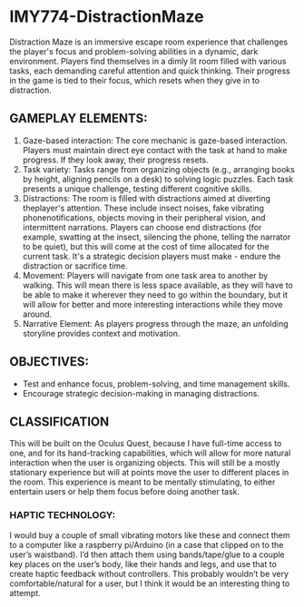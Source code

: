 # IMY774-DistractionMaze

Distraction Maze is an immersive escape room experience that challenges the player's focus and problem-solving abilities in a dynamic, dark environment. Players find themselves in a dimly lit room filled with various tasks, each  demanding careful attention and quick thinking. Their progress in the game is tied to their focus, which resets when they give in to distraction.

## GAMEPLAY ELEMENTS:
1. Gaze-based interaction: The core mechanic is gaze-based interaction. Players must maintain direct eye contact with the task at hand to make progress. If they look away, their progress resets.
2. Task variety: Tasks range from organizing objects (e.g., arranging books by height, aligning pencils on a desk) to solving logic puzzles. Each task presents a unique challenge, testing different cognitive skills.
3. Distractions: The room is filled with distractions aimed at diverting theplayer's attention. These include insect noises, fake vibrating phonenotifications, objects moving in their peripheral vision, and intermittent narrations. Players can choose end distractions (for example, swatting at the insect, silencing the phone, telling the narrator to be quiet), but this will come at the cost of time allocated for the current task. It's a strategic decision players must make - endure the distraction or sacrifice time.
4. Movement: Players will navigate from one task area to another by walking. This will mean there is less space available, as they will have to be able to make it wherever they need to go within the boundary, but it will allow for better and more interesting interactions while they move around.
5. Narrative Element: As players progress through the maze, an unfolding storyline provides context and motivation.

## OBJECTIVES:
- Test and enhance focus, problem-solving, and time management skills.
- Encourage strategic decision-making in managing distractions.

## CLASSIFICATION
This will be built on the Oculus Quest, because I have full-time access to one, and for its hand-tracking capabilities, which will allow for more natural interaction when the user is organizing objects. This will still be a mostly
stationary experience but will at points move the user to different places in the room. This experience is meant to be mentally stimulating, to either entertain users or help them focus before doing another task.

### HAPTIC TECHNOLOGY:

I would buy a couple of small vibrating motors like these and connect them to a computer like a raspberry pi/Arduino (in a case that clipped on to the user’s waistband). I’d then attach them using bands/tape/glue to a couple key places on the user’s body, like their hands and legs, and use that to create haptic feedback without controllers. This probably wouldn’t be very comfortable/natural for a user, but I think it would be an interesting thing to attempt.
